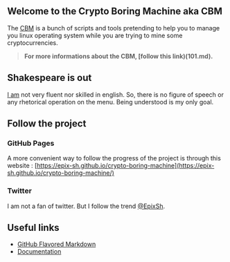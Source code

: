## Welcome to the Crypto Boring Machine aka CBM
The [CBM](https://github.com/epix-sh/crypto-boring-machine) is a bunch of scripts and tools pretending to help you to manage you linux operating system while you are trying to mine some cryptocurrencies.
> **For more informations about the CBM, [follow this link)(101.md).**

## Shakespeare is out
[I am](https://github.com/epix-sh) not very fluent nor skilled in english. So, there is no figure of speech or any rhetorical operation on the menu.
Being understood is my only goal.

## Follow the project
### GitHub Pages
A more convenient way to follow the progress of the project is through this website : [https://epix-sh.github.io/crypto-boring-machine](https://epix-sh.github.io/crypto-boring-machine/)
### Twitter
I am not a fan of twitter. But I follow the trend [@EpixSh](https://twitter.com/EpixSh).

## Useful links
* [GitHub Flavored Markdown](https://guides.github.com/features/mastering-markdown/)
* [Documentation](https://help.github.com/categories/github-pages-basics/)
